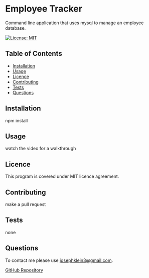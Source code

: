 # Employee Tracker
  Command line application that uses mysql to manage an employee database.

  [![License: MIT](https://img.shields.io/badge/License-MIT-yellow.svg)](https://opensource.org/licenses/MIT)

  ## Table of Contents
  * [Installation](##Installation)
  * [Usage](##Usage)
  * [Licence](##Licence)
  * [Contributing](##Contriuting)
  * [Tests](##Tests)
  * [Questions](##Questions)

  ## Installation
  npm install

  ## Usage
  watch the video for a walkthrough

  ## Licence
  This program is covered under MIT licence agreement.


  ## Contributing
  make a pull request

  ## Tests
  none

  ## Questions
  To contact me please use josephklein3@gmail.com. 

  [GitHub Repository](http://github.com/khargol1)

